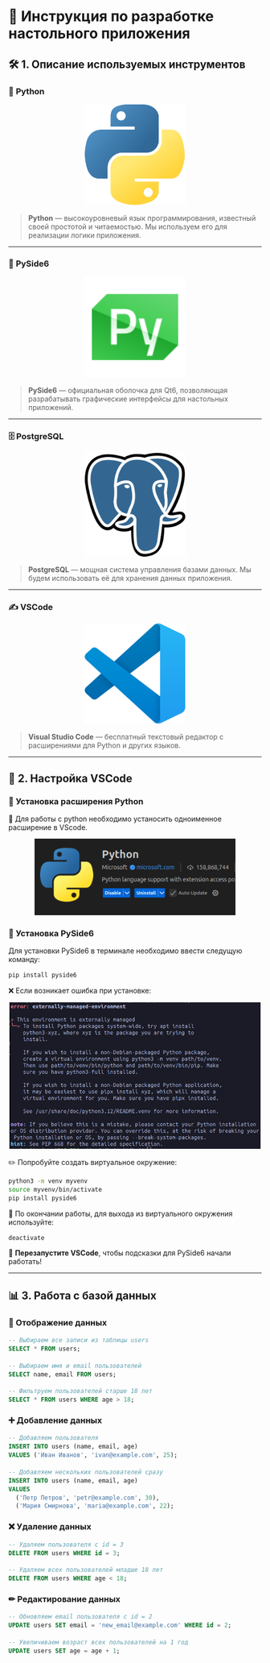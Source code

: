 # 📘 Инструкция по разработке настольного приложения

## 🛠 1. Описание используемых инструментов

### 🐍 **Python**  
<p align="center">
  <img src="python.png" alt="Python" width="200">
</p>

> **Python** — высокоуровневый язык программирования, известный своей простотой и читаемостью. Мы используем его для реализации логики приложения.

---

### 🎨 **PySide6**  
<p align="center">
  <img src="pyside6.png" alt="PySide6" width="200">
</p>

> **PySide6** — официальная оболочка для Qt6, позволяющая разрабатывать графические интерфейсы для настольных приложений.

---

### 🗄 **PostgreSQL**  
<p align="center">
  <img src="postgresql.png" alt="PostgreSQL" width="200">
</p>

> **PostgreSQL** — мощная система управления базами данных. Мы будем использовать её для хранения данных приложения.

---

### ✍ **VSCode**  
<p align="center">
  <img src="vscode.png" alt="VSCode" width="200">
</p>

> **Visual Studio Code** — бесплатный текстовый редактор с расширениями для Python и других языков.

---

## 🔧 2. Настройка VSCode

### 📌 Установка расширения Python

🐍 Для работы с python необходимо устаносить одноименное расширение в VScode.

<p align="center">
  <img src="conf_vscode_python.png" alt="VSCode" width="400">
</p>

### 🚀 Установка PySide6

Для установки PySide6 в терминале необходимо ввести следущую команду:

```bash
pip install pyside6
```

❌ Если возникает ошибка при установке:
<p align="center">
  <img src="pip_error.png" alt="VSCode" width="500">
</p>

✏️ Попробуйте создать виртуальное окружение:

```bash
python3 -m venv myvenv
source myvenv/bin/activate
pip install pyside6
```

🛑 По окончании работы, для выхода из виртуального окружения используйте:

```bash
deactivate
```

🔄 **Перезапустите VSCode**, чтобы подсказки для PySide6 начали работать!

---

## 📊 3. Работа с базой данных

### 📜 Отображение данных
```sql
-- Выбираем все записи из таблицы users
SELECT * FROM users;

-- Выбираем имя и email пользователей
SELECT name, email FROM users;

-- Фильтруем пользователей старше 18 лет
SELECT * FROM users WHERE age > 18;
```

### ➕ Добавление данных
```sql
-- Добавляем пользователя
INSERT INTO users (name, email, age)
VALUES ('Иван Иванов', 'ivan@example.com', 25);

-- Добавляем нескольких пользователей сразу
INSERT INTO users (name, email, age)
VALUES
  ('Петр Петров', 'petr@example.com', 30),
  ('Мария Смирнова', 'maria@example.com', 22);
```

### ❌ Удаление данных
```sql
-- Удаляем пользователя с id = 3
DELETE FROM users WHERE id = 3;

-- Удаляем всех пользователей младше 18 лет
DELETE FROM users WHERE age < 18;
```

### ✏ Редактирование данных
```sql
-- Обновляем email пользователя с id = 2
UPDATE users SET email = 'new_email@example.com' WHERE id = 2;

-- Увеличиваем возраст всех пользователей на 1 год
UPDATE users SET age = age + 1;
```

